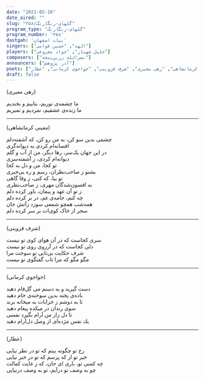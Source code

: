```yaml
---
date: "2021-02-16"
date_aired: ""
slug: "گلهای-رنگارنگ/۳۵۸"
program_type: "گلهای-رنگارنگ"
program_number: '۳۵۸'
dastgah: 'بیات اصفهان'
singers: ["الهه", "حسین قوامی"]
players: ["جلیل شهناز", "جواد معروفی"]
composers: ["نصرالله زرین‌پنجه"]
announcers: ["آذر پژوهش"]
poets: ["معینی کرمانشاهی", "رهی معیری", "شرف قزوینی", "خواجوی کرمانی", "عطار"]
draft: false
---
```


(رهی معیری)  

ما چشمه‌ی نوریم، بتابیم و بخندیم  
ما زنده‌ی عشقیم، نمردیم و نمیریم  

---  

(معینی کرمانشاهی)  

چشمی بدین سو کن، به من رو کن، که آشفته‌دلم  
افسانه‌ام کردی به دیوانه‌گری  
در این جهان یک‌سر، رها دیگر، من از آب و گلم  
دیوانه‌ام کردی، ز آشفته‌سری  
تو کجا، من و دل به کجا  
بشنو ز صاحب‌نظران، رسم و ره بی‌خبری  
تو بیا، که کنی، ز وفا گاهی  
به افسون‌شدگان مهری، ز صاحب‌نظری  
ز تو آن عهد و پیمان، باور کرده دلم  
چه کنم، جامه‌ی غم، در بر کرده دلم  
همه‌شب همچو شمعی سوزد زآتش جان  
سحر از خاک کوی‌ات بر سر کرده دلم  

---  

(شرف قزوینی)  

سری کجاست که در آن هوای کوی تو نیست  
دلی کجاست که در آرزوی روی تو نیست  
شرف حکایت بی‌تابی تو سوخت مرا  
مگو مگو که مرا تاب گفتگوی تو نیست  

---  

(خواجوی کرمانی)  

دست گیرید و به دستم می گل‌فام دهید  
باده‌ی پخته بدین سوخته‌ی خام دهید  
تا به دوشم ز خرابات به میخانه برند  
سوی رندان در میکده پیغام دهید  
تا دل زار من آرام بگیرد نفسی  
یك نفس مژده‌ای از وصل دل‌آرام دهید  

---  

(عطار)  

رخ تو چگونه بینم که تو در نظر نیایی  
خبر تو از که پرسم که تو در خبر نیایی  
چه کسی تو، باری ای جان، که ز غایت کمالت  
چو به وصف تو درآیم، تو به وصف درنیایی  
